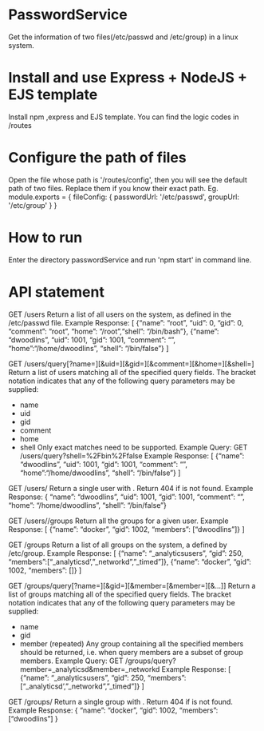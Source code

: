 # PasswordService
Get the information of two files(/etc/passwd and /etc/group) in a linux system.

# Install and use Express + NodeJS + EJS template
Install npm ,express and EJS template. 
You can find the logic codes in /routes 

# Configure the path of files
Open the file whose path is '/routes/config', then you will see the default path of two files.
Replace them if you know their exact path.
Eg. module.exports = {
      fileConfig: {
        passwordUrl: '/etc/passwd',
        groupUrl: '/etc/group'
      }
    }

# How to run
Enter the directory passwordService and run 'npm start' in command line.

# API statement
GET /users
Return a list of all users on the system, as defined in the /etc/passwd file.
Example Response:
[
  {“name”: “root”, “uid”: 0, “gid”: 0, “comment”: “root”, “home”: “/root”,“shell”: “/bin/bash”},
  {“name”: “dwoodlins”, “uid”: 1001, “gid”: 1001, “comment”: “”, “home”:“/home/dwoodlins”, “shell”: “/bin/false”}
]

GET /users/query[?name=<nq>][&uid=<uq>][&gid=<gq>][&comment=<cq>][&home=<hq>][&shell=<sq>]
Return a list of users matching all of the specified query fields. The bracket notation indicates that any of the
following query parameters may be supplied:
- name
- uid
- gid
- comment
- home
- shell
Only exact matches need to be supported.
Example Query: GET /users/query?shell=%2Fbin%2Ffalse
Example Response:
[
  {“name”: “dwoodlins”, “uid”: 1001, “gid”: 1001, “comment”: “”, “home”:“/home/dwoodlins”, “shell”: “/bin/false”}
]

GET /users/<uid>
Return a single user with <uid>. Return 404 if <uid> is not found.
Example Response:
{ “name”: “dwoodlins”, “uid”: 1001, “gid”: 1001, “comment”: “”, “home”: “/home/dwoodlins”, “shell”: “/bin/false”}

GET /users/<uid>/groups
Return all the groups for a given user.
Example Response:
[
  {“name”: “docker”, “gid”: 1002, “members”: [“dwoodlins”]}
]

GET /groups
Return a list of all groups on the system, a defined by /etc/group.
Example Response:
[
  {“name”: “_analyticsusers”, “gid”: 250, “members”:[“_analyticsd’,”_networkd”,”_timed”]},
  {“name”: “docker”, “gid”: 1002, “members”: []}
]

GET /groups/query[?name=<nq>][&gid=<gq>][&member=<mq1>[&member=<mq2>][&...]]
Return a list of groups matching all of the specified query fields. The bracket notation indicates that any of the
following query parameters may be supplied:
- name
- gid
- member (repeated)
Any group containing all the specified members should be returned, i.e. when query members are a subset of
group members.
Example Query: GET /groups/query?member=_analyticsd&member=_networkd
Example Response:
[
  {“name”: “_analyticsusers”, “gid”: 250, “members”:[“_analyticsd’,”_networkd”,”_timed”]}
]

GET /groups/<gid>
Return a single group with <gid>. Return 404 if <gid> is not found.
Example Response:
{
  “name”: “docker”, “gid”: 1002, “members”: [“dwoodlins”]
}
